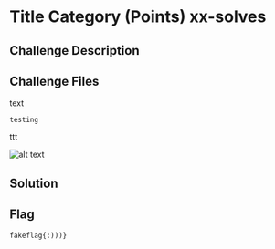 # Title Category (Points) xx-solves

## Challenge Description

## Challenge Files

text

```
testing
```
ttt

![alt text](https://myoctocat.com/assets/images/base-octocat.svg)

## Solution

## Flag
```
fakeflag{:)))}
```

